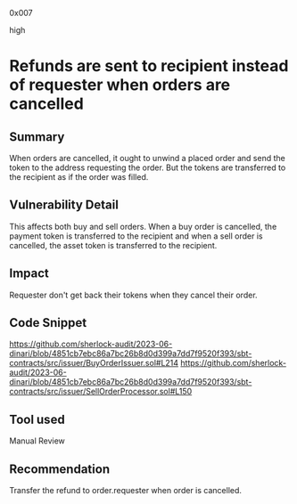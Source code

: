 0x007

high

# Refunds are sent to recipient instead of requester when orders are cancelled

## Summary
When orders are cancelled, it ought to unwind a placed order and send the token to the address requesting the order. But the tokens are transferred to the recipient as if the order was filled.

## Vulnerability Detail
This affects both buy and sell orders. When a buy order is cancelled, the payment token is transferred to the recipient and when a sell order is cancelled, the asset token is transferred to the recipient.

## Impact
Requester don't get back their tokens when they cancel their order.

## Code Snippet
https://github.com/sherlock-audit/2023-06-dinari/blob/4851cb7ebc86a7bc26b8d0d399a7dd7f9520f393/sbt-contracts/src/issuer/BuyOrderIssuer.sol#L214
https://github.com/sherlock-audit/2023-06-dinari/blob/4851cb7ebc86a7bc26b8d0d399a7dd7f9520f393/sbt-contracts/src/issuer/SellOrderProcessor.sol#L150

## Tool used

Manual Review

## Recommendation
Transfer the refund to order.requester when order is cancelled.
